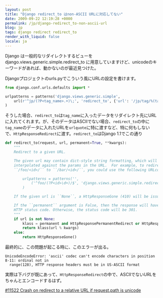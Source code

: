 ```yaml
---
layout: post
title: "Django redirect_to はnon-ASCII URLに対応してない"
date: 2009-09-22 12:19:28 +0000
permalink: /jp/django-redirect_to-non-ascii-url
blog: jp
tags: django redirect redirect_to
render_with_liquid: false
locale: ja
---
```


Django は一般的なリダイレクトするビューを django.views.generic.simple.redirect_to
に用意していますけど、unicodeのキーワードがあれば、動かないのが最近見つけた。

Djangoプロジェクトのurls.pyでこういう風にURLの設定を書けます。

```python
from django.conf.urls.defaults import *

urlpatterns = patterns('django.views.generic.simple',
    url(r'^jp/(?P<tag_name>.+)\;', 'redirect_to', {'url': '/jp/tag/%(tag_name)s'}),
)
```

そうした場合、`redirect_to`は`tag_name`に入ったデータをリダイレクト先にURLに入れてくれます。が、そのデータはASCIIでない場合、`redirect_to`の中に`tag_name`のデータに入れたURLを`urlquote`に特に渡すなど、特に何もしないで、`HttpResponseRedirect`に渡す。`redirect_to`はDjango 1.1でこの通り

```python
def redirect_to(request, url, permanent=True, **kwargs):
    """
    Redirect to a given URL.

    The given url may contain dict-style string formatting, which will be
    interpolated against the params in the URL.  For example, to redirect from
    ``/foo/<id>/`` to ``/bar/<id>/``, you could use the following URLconf::

        urlpatterns = patterns('',
            ('^foo/(?P<id>\d+)/$', 'django.views.generic.simple.redirect_to', {'url' : '/bar/%(id)s/'}),
        )

    If the given url is ``None``, a HttpResponseGone (410) will be issued.

    If the ``permanent`` argument is False, then the response will have a 302
    HTTP status code. Otherwise, the status code will be 301.
    """
    if url is not None:
        klass = permanent and HttpResponsePermanentRedirect or HttpResponseRedirect
        return klass(url % kwargs)
    else:
        return HttpResponseGone()
```

最終的に、この問題が起こる時に、このエラーが出る。

```text
UnicodeEncodeError: 'ascii' codec can't encode characters in position 8-11: ordinal not in
  range(128), HTTP response headers must be in US-ASCII format
```

実際は下バグが既にあって、`HttpResponseRedirect`の中で、ASCIIでないURLをちゃんとエンコードするはず。

[\#11522 Crash on redirect to a relative URL if request.path is
unicode](http://code.djangoproject.com/ticket/11522)
